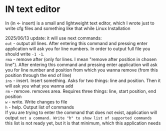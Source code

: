 # IN text editor
In (in <- insert) is a small and lightweight text editor, which I wrote just to write cfg files and something like that while Linux Installation

2025/06/13 update: it will use next commands:  
`out` - output all lines. After entering this command and pressing enter application will ask you for line numbers. In order to output full file you should write `-1 -1`.  
`rma` - remove after (only for lines. I mean "remove after position in chosen line"). After entering this command and pressing enter application will ask you for line number and position from which you wanna remove (from this position through the end of line)  
`ins` - insert. Insert something. Asks for two things: line and position. Then it will ask you what you wanna add  
`rm` - remove. removes area. Requires three things: line, start position, end position  
`w` - write. Write changes to file  
`h` - help. Output list of commands  
If you are trying to enter the command that does not exist, application will output `not a command. Write "h" to show list of supported commands`  
this list is not ready yet, but it is that minimum, which this application needs  
